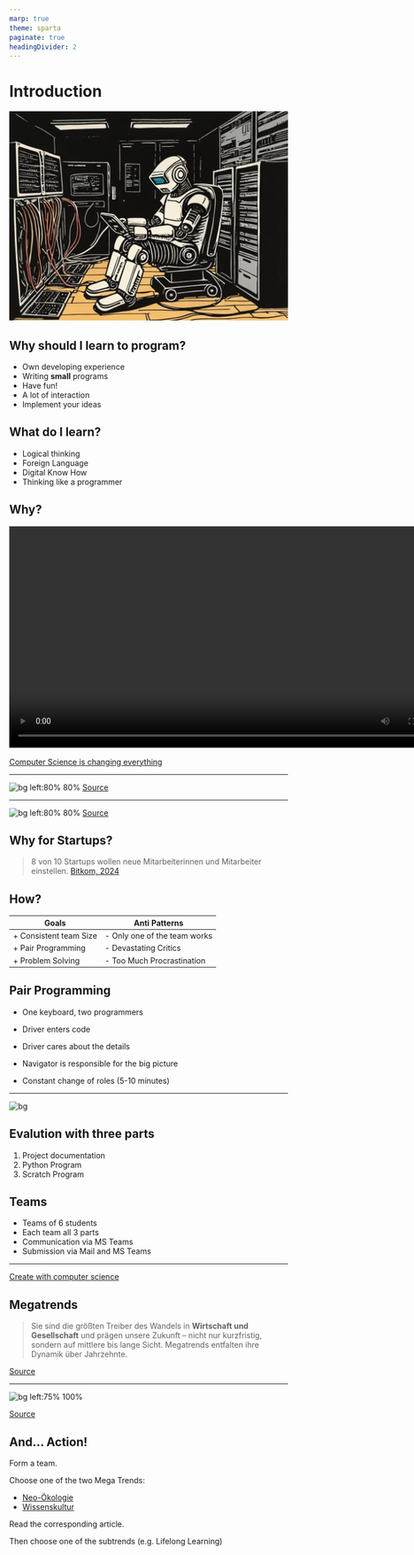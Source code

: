 ```yaml
---
marp: true
theme: sparta
paginate: true
headingDivider: 2
---
```

<!-- _paginate: skip -->
<!-- _class: title -->
# Introduction

![bg left:40%](../img/robot1.jpg)

## Why should I learn to program?

* Own developing experience
* Writing **small** programs
* Have fun!
* A lot of interaction
* Implement your ideas

## What do I learn?

* Logical thinking
* Foreign Language
* Digital Know How
* Thinking like a programmer

## Why?

<video controls height="400px">
  <source src="https://contentful-videos.code.org/90t6bu6vlf76/7rqfxtd1mTrp2cBtkkbTHt/138f45d2b821d23f5819670d2e4c8c45/videoplayback__10_.mp4" />
</video>

[Computer Science is changing everything](https://contentful-videos.code.org/90t6bu6vlf76/7rqfxtd1mTrp2cBtkkbTHt/138f45d2b821d23f5819670d2e4c8c45/videoplayback__10_.mp4)

---

![bg left:80% 80%](https://www.bitkom-research.de/sites/default/files/2023-12/231212-PK-Fachkräfte-Web.jpg)
[Source](https://www.bitkom.org/sites/main/files/2023-12/231213bitkom-chartsit-fachkraeftefinal.pdf)

---

![bg left:80% 80%](https://bitkom-research.de/sites/default/files/0708.png)
[Source](https://bitkom-research.de/news/deutschland-fehlen-weiterhin-mehr-als-100000-it-fachkraefte)

## Why for Startups?
<!-- _class: dark quote -->
> 8 von 10 Startups wollen neue Mitarbeiterinnen und Mitarbeiter einstellen.
[Bitkom, 2024](https://www.bitkom.org/print/pdf/node/21708)

## How?

| Goals | Anti Patterns |
| --- | --- |
| + Consistent team Size | - Only one of the team works |
| + Pair Programming | - Devastating Critics |
| + Problem Solving | - Too Much Procrastination |

## Pair Programming

* One keyboard, two programmers

* Driver enters code
* Driver cares about the details

* Navigator is responsible for the big picture

* Constant change of roles (5-10 minutes)

---

![bg](https://maqe-com-4-media-uploads.s3.ap-southeast-1.amazonaws.com/content/uploads/2020/04/07172748/IN_DEsignthinking_Cover-1.png)

## Evalution with three parts

1) Project documentation
1) Python Program
1) Scratch Program

## Teams

* Teams of 6 students
* Each team all 3 parts
* Communication via MS Teams
* Submission via Mail and MS Teams

---

[Create with computer science](https://youtu.be/lud4bU3YY9U?list=PLzdnOPI1iJNfpD8i4Sx7U0y2MccnrNZuP)

## Megatrends

> Sie sind die größten Treiber des Wandels in **Wirtschaft und Gesellschaft** und prägen unsere Zukunft – nicht nur kurzfristig, sondern auf mittlere bis lange Sicht. Megatrends entfalten ihre Dynamik über Jahrzehnte.

[Source](https://www.zukunftsinstitut.de/zukunftsthemen/die-megatrend-map)

---

<!-- _footer: "" -->
![bg left:75% 100%](https://www.zukunftsinstitut.de/hubfs/Megatrend-Map_2021-1.png)

[Source](https://www.zukunftsinstitut.de/hubfs/Megatrend-Map_2021-1.png)

## And... Action!

Form a team.

Choose one of the two Mega Trends:

* [Neo-Ökologie](https://www.zukunftsinstitut.de/zukunftsthemen/megatrend-neo-oekologie)
* [Wissenskultur](https://www.zukunftsinstitut.de/zukunftsthemen/megatrend-wissenskultur)

Read the corresponding article.

Then choose one of the subtrends (e.g. Lifelong Learning)
